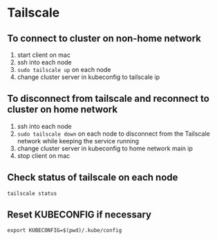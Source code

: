 # Tailscale

## To connect to cluster on non-home network

1. start client on mac
2. ssh into each node
3. `sudo tailscale up` on each node
4. change cluster server in kubeconfig to tailscale ip

## To disconnect from tailscale and reconnect to cluster on home network

1. ssh into each node
2. `sudo tailscale down` on each node to disconnect from the Tailscale network while keeping the service running
3. change cluster server in kubeconfig to home network main ip
4. stop client on mac

## Check status of tailscale on each node

`tailscale status`

## Reset KUBECONFIG if necessary

`export KUBECONFIG=$(pwd)/.kube/config`
